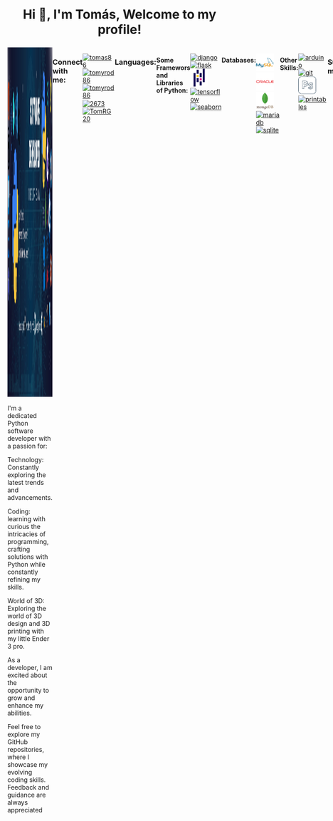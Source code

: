 <h1 align="center">Hi 👋, I'm Tomás, Welcome to my profile!</h1>
<h3 align="center">  </h3>

<div style="max-width: 100%; margin-bottom: 15px;margin-top: 20px;">
  <div style="display: flex; align-items: top; margin-bottom: 15px;">
    <div style="flex-basic: 45%;"> 
      <a href="https://www.linkedin.com/in/tomas86/" target="_blank" rel="noreferrer"> <img src="https://github.com/TomRG20/TomRG20/blob/1b5986ca7df648c8abff942cb0b22c2b36674223/Azul%20Corporativo%20Profesional%20Banner%20LinkedIn%20(2).png" alt="cabecera" width=100% height=80% /> </a>
    <div>
    <div style="flex-basic: 50%;">
        <p>I'm a dedicated Python software developer with a passion for: </p>
        <p>Technology: Constantly exploring the latest trends and advancements.</p>
        <p>Coding: learning with curious the intricacies of programming, crafting solutions with Python while constantly refining my skills.</p>
        <p>World of 3D: Exploring the world of 3D design and 3D printing with my little Ender 3 pro.</p>
        <p> </p>
        <p>As a developer, I am excited about the opportunity to grow and enhance my abilities.</p>
        <p>Feel free to explore my GitHub repositories, where I showcase my evolving coding skills. Feedback and guidance are always appreciated </p>
    </div>
  </div>
  
</div>

<hr style="border-bottom: 2px solid gray;">

<h3 align="left">Connect with me:</h3>
<p align="left">
<a href="https://linkedin.com/in/tomas86" target="blank"><img align="center" src="https://raw.githubusercontent.com/rahuldkjain/github-profile-readme-generator/master/src/images/icons/Social/linked-in-alt.svg" alt="tomas86" height="30" width="40" /></a>  <a href="https://instagram.com/tomyrod86" target="blank"><img align="center" src="https://raw.githubusercontent.com/rahuldkjain/github-profile-readme-generator/master/src/images/icons/Social/instagram.svg" alt="tomyrod86" height="30" width="40" /></a>  <a href="https://beacons.ai/tomyrod86" target="blank"><img align="center" src="https://cdn.beacons.ai/user_content/AHnOl9MMnuMm1Z7JLxNaIU5g9qU2/profile_beacons.png?t=1636242247083" alt="tomyrod86" height="40" width="40" /></a>  <a href="https://stackoverflow.com/users/2673" target="blank"><img align="center" src="https://raw.githubusercontent.com/rahuldkjain/github-profile-readme-generator/master/src/images/icons/Social/stack-overflow.svg" alt="2673" height="30" width="40" /></a>  <a href="https://dev.to/TomRG20" target="blank"><img align="center" src="https://raw.githubusercontent.com/rahuldkjain/github-profile-readme-generator/master/src/images/icons/Social/devto.svg" alt="TomRG20" height="30" width="40" /></a>
</p>

<hr style="border-bottom: 2px solid gray;">

<h3 align="left">Languages:</h3>
<p align="left"> 
<a href="https://www.python.org" target="_blank" rel="noreferrer"> <img src="https://raw.githubusercontent.com/devicons/devicon/master/icons/python/python-original.svg" alt="python" width="40" height="40"/> </a>  <a href="https://www.java.com" target="_blank" rel="noreferrer"> <img src="https://raw.githubusercontent.com/devicons/devicon/master/icons/java/java-original.svg" alt="java" width="40" height="40"/> </a>  <a href="https://www.cprogramming.com/" target="_blank" rel="noreferrer"> <img src="https://raw.githubusercontent.com/devicons/devicon/master/icons/c/c-original.svg" alt="c" width="40" height="40"/> </a>  <a href="https://www.w3schools.com/cs/" target="_blank" rel="noreferrer"> <img src="https://raw.githubusercontent.com/devicons/devicon/master/icons/csharp/csharp-original.svg" alt="csharp" width="40" height="40"/> </a> </p>


<h4 align="left">Some Framewors and Libraries of Python:</h4>
<p align="left"> 
<a href="https://www.djangoproject.com/" target="_blank" rel="noreferrer"> <img src="https://cdn.worldvectorlogo.com/logos/django.svg" alt="django" width="40" height="40"/> </a>  <a href="https://flask.palletsprojects.com/" target="_blank" rel="noreferrer"> <img src="https://www.vectorlogo.zone/logos/pocoo_flask/pocoo_flask-icon.svg" alt="flask" width="40" height="40"/> </a>  <a href="https://pandas.pydata.org/" target="_blank" rel="noreferrer"> <img src="https://raw.githubusercontent.com/devicons/devicon/2ae2a900d2f041da66e950e4d48052658d850630/icons/pandas/pandas-original.svg" alt="pandas" width="40" height="40"/> </a>  <a href="https://www.tensorflow.org" target="_blank" rel="noreferrer"> <img src="https://www.vectorlogo.zone/logos/tensorflow/tensorflow-icon.svg" alt="tensorflow" width="40" height="40"/> </a>  <a href="https://seaborn.pydata.org/" target="_blank" rel="noreferrer"> <img src="https://seaborn.pydata.org/_images/logo-mark-lightbg.svg" alt="seaborn" width="40" height="40"/> </a> </p>


<h4 align="left">Databases:</h4>
<p align="left">
<a href="https://www.mysql.com/" target="_blank" rel="noreferrer"> <img src="https://raw.githubusercontent.com/devicons/devicon/master/icons/mysql/mysql-original-wordmark.svg" alt="mysql" width="40" height="40"/> </a>  <a href="https://www.oracle.com/" target="_blank" rel="noreferrer"> <img src="https://raw.githubusercontent.com/devicons/devicon/master/icons/oracle/oracle-original.svg" alt="oracle" width="40" height="40"/> </a>  <a href="https://www.mongodb.com/" target="_blank" rel="noreferrer"> <img src="https://raw.githubusercontent.com/devicons/devicon/master/icons/mongodb/mongodb-original-wordmark.svg" alt="mongodb" width="40" height="40"/> </a>  <a href="https://mariadb.org/" target="_blank" rel="noreferrer"> <img src="https://www.vectorlogo.zone/logos/mariadb/mariadb-icon.svg" alt="mariadb" width="40" height="40"/> </a>  <a href="https://www.sqlite.org/" target="_blank" rel="noreferrer"> <img src="https://www.vectorlogo.zone/logos/sqlite/sqlite-icon.svg" alt="sqlite" width="40" height="40"/> </a> </p>


<h4 align="left">Other Skills:</h4>
<p align="left">
<a href="https://www.arduino.cc/" target="_blank" rel="noreferrer"> <img src="https://cdn.worldvectorlogo.com/logos/arduino-1.svg" alt="arduino" width="40" height="40"/> </a>  <a href="https://git-scm.com/" target="_blank" rel="noreferrer"> <img src="https://www.vectorlogo.zone/logos/git-scm/git-scm-icon.svg" alt="git" width="40" height="40"/> </a>  <a href="https://www.photoshop.com/en" target="_blank" rel="noreferrer"> <img src="https://raw.githubusercontent.com/devicons/devicon/master/icons/photoshop/photoshop-line.svg" alt="photoshop" width="40" height="40"/> </a> 
<a href="https://www.printables.com/es/social/500097-tomas-r/about" target="_blank" rel="noreferrer"> <img src="https://pbs.twimg.com/profile_images/1506612090261360642/tMvdBgZC_400x400.jpg" alt="printables" width="40" height="40"/> </a>
</p>

<hr style="border-bottom: 2px solid gray;">
<h3 align="left">Support me:</h3>
<p><a href="https://www.buymeacoffee.com/tomyrod86"> <img align="left" src="https://cdn.buymeacoffee.com/buttons/v2/default-yellow.png" height="50" width="210" alt="tomyrod86" /></a><br /> </p>

<br /><hr style="border-bottom: 2px solid gray;">

<div style="display: flex; flex; flex-direction: column; margin-bottom: 15px;">
  <div style="max-width: 100%; margin-bottom: 15px;margin-top: 20px;">
    <p><img src="https://github-readme-stats.vercel.app/api/top-langs?username=TomRG20&show_icons=true&theme=dark&title_color=555353&text_color=ffffff&bg_color=301818&locale=es&layout=compact" alt="TomRG20" /></p>
  </div>
   
  <div style="max-width: 100%; margin-bottom: 10px;margin-top: 20px;">
    <hr style="border-bottom: 2px solid gray;">
    <h3 align="left">Volunteer Experience:</h3>
    <p><br /><a href="https://www.facebook.com/profile.php?id=100065100627251">CV19_Fab_Malaga_Occidental</a>, from 20 March to June of 2020</p>
    <p>-Printing with PLA and handing out visors for covid19 and ear savers for the doctors and nurses.</p>
    <a href="https://www.facebook.com/100065100627251/videos/886370238454925/">Watch video on Facebook</a>
  </div>
</div>
